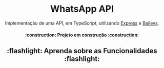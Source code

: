 <h1 align="center">WhatsApp API</h1>
<p align="center">Implementação de uma API, em TypeScript, utilizando <a href="https://expressjs.com/pt-br/">Express</a> e <a href="https://github.com/WhiskeySockets/Baileys">Baileys</a>. </p>
<h4 align="center">:construction:  Projeto em construção  :construction:</h4>

<h2 align="center">:flashlight: Aprenda sobre as Funcionalidades :flashlight:
